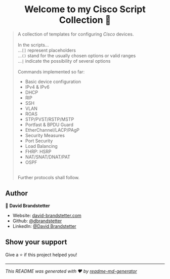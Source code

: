 <h1 align="center">Welcome to my Cisco Script Collection 👋</h1>


> A collection of templates for configuring <i>Cisco</i> devices.</br></br>
> In the scripts...</br>
> ...`[]` represent placeholders</br>
> ...`()` stand for the usually chosen options or valid ranges</br>
> ...`|` indicate the possibility of several options</br></br>
> Commands implemented so far:
> <ul><li>Basic device configuration</li>
> <li>IPv4 & IPv6</li>
> <li>DHCP</li>
> <li>RIP</li>
> <li>SSH</li>
> <li>VLAN</li>
> <li>ROAS</li>
> <li>STP/PVST/RSTP/MSTP</li>
> <li>Portfast & BPDU Guard</li>
> <li>EtherChannel/LACP/PAgP</li>
> <li>Security Measures</li>
> <li>Port Security</li>
> <li>Load Balancing</li>
> <li>FHRP: HSRP</li>
> <li>NAT/SNAT/DNAT/PAT</li>
> <li>OSPF</li></li>
> </ul><br>
> Further protocols shall follow.

## Author

👤 **David Brandstetter**

* Website: [david-brandstetter.com](https://david-brandstetter.com)
* Github: [@dbrandstetter](https://github.com/dbrandstetter)
* LinkedIn: [@David Brandstetter](https://www.linkedin.com/in/david-brandstetter-it/)

## Show your support

Give a ⭐️ if this project helped you!

***
_This README was generated with ❤️ by [readme-md-generator](https://github.com/kefranabg/readme-md-generator)_
